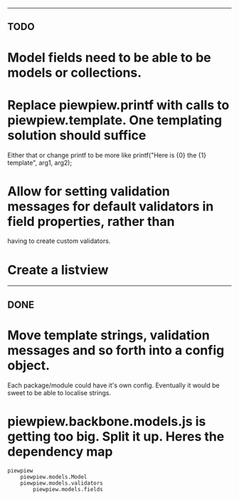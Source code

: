 ----
TODO
----

# Model fields need to be able to be models or collections.
# Replace piewpiew.printf with calls to piewpiew.template. One templating solution should suffice
  Either that or change printf to be more like printf("Here is {0} the {1} template", arg1, arg2);
# Allow for setting validation messages for default validators in field properties, rather than
  having to create custom validators.
# Create a listview

----
DONE
----
# Move template strings, validation messages and so forth into a config object.
  Each package/module could have it's own config. Eventually it would be sweet
  to be able to localise strings.
# piewpiew.backbone.models.js is getting too big. Split it up. Heres the dependency map
	
	piewpiew
		piewpiew.models.Model
		piewpiew.models.validators
			piewpiew.models.fields
